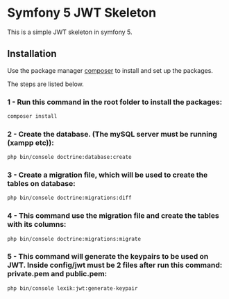 # Symfony 5 JWT Skeleton

This is a simple JWT skeleton in symfony 5.

## Installation

Use the package manager [composer](https://getcomposer.org/) to install and set up the packages.

The steps are listed below.

### 1 - Run this command in the root folder to install the packages: 
```bash
composer install
```

### 2 - Create the database. (The mySQL server must be running (xampp etc)):
```bash
php bin/console doctrine:database:create
```

### 3 - Create a migration file, which will be used to create the tables on database:
```bash
php bin/console doctrine:migrations:diff
```

### 4 - This command use the migration file and create the tables with its columns:
```bash
php bin/console doctrine:migrations:migrate
```

### 5 - This command will generate the keypairs to be used on JWT. Inside config/jwt must be 2 files after run this command: private.pem and public.pem:
```bash
php bin/console lexik:jwt:generate-keypair
```
